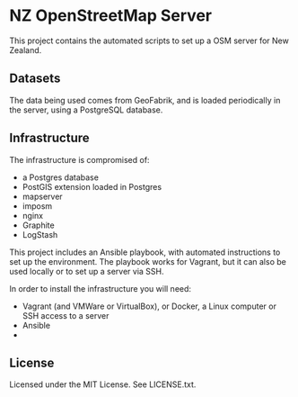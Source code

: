 # NZ OpenStreetMap Server

This project contains the automated scripts to set up a OSM server for New Zealand.

## Datasets

The data being used comes from GeoFabrik, and is loaded periodically in the server, using
a PostgreSQL database.

## Infrastructure

The infrastructure is compromised of:

* a Postgres database
* PostGIS extension loaded in Postgres
* mapserver
* imposm
* nginx
* Graphite
* LogStash

This project includes an Ansible playbook, with automated instructions to set up the environment. The playbook
works for Vagrant, but it can also be used locally or to set up a server via SSH.

In order to install the infrastructure you will need:

* Vagrant (and VMWare or VirtualBox), or Docker, a Linux computer or SSH access to a server
* Ansible
* 
## License

Licensed under the MIT License. See LICENSE.txt.
